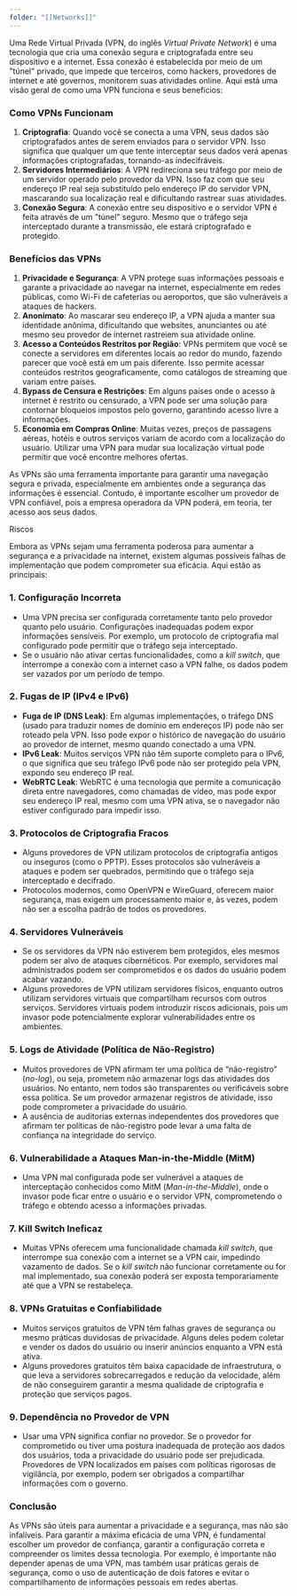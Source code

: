 ```yaml
---
folder: "[[Networks]]"
---
```

Uma Rede Virtual Privada (VPN, do inglês *Virtual Private Network*) é uma tecnologia que cria uma conexão segura e criptografada entre seu dispositivo e a internet. Essa conexão é estabelecida por meio de um "túnel" privado, que impede que terceiros, como hackers, provedores de internet e até governos, monitorem suas atividades online. Aqui está uma visão geral de como uma VPN funciona e seus benefícios:

### Como VPNs Funcionam

1. **Criptografia**: Quando você se conecta a uma VPN, seus dados são criptografados antes de serem enviados para o servidor VPN. Isso significa que qualquer um que tente interceptar seus dados verá apenas informações criptografadas, tornando-as indecifráveis.
2. **Servidores Intermediários**: A VPN redireciona seu tráfego por meio de um servidor operado pelo provedor da VPN. Isso faz com que seu endereço IP real seja substituído pelo endereço IP do servidor VPN, mascarando sua localização real e dificultando rastrear suas atividades.
3. **Conexão Segura**: A conexão entre seu dispositivo e o servidor VPN é feita através de um "túnel" seguro. Mesmo que o tráfego seja interceptado durante a transmissão, ele estará criptografado e protegido.

### Benefícios das VPNs

1. **Privacidade e Segurança**: A VPN protege suas informações pessoais e garante a privacidade ao navegar na internet, especialmente em redes públicas, como Wi-Fi de cafeterias ou aeroportos, que são vulneráveis a ataques de hackers.
2. **Anonimato**: Ao mascarar seu endereço IP, a VPN ajuda a manter sua identidade anônima, dificultando que websites, anunciantes ou até mesmo seu provedor de internet rastreiem sua atividade online.
3. **Acesso a Conteúdos Restritos por Região**: VPNs permitem que você se conecte a servidores em diferentes locais ao redor do mundo, fazendo parecer que você está em um país diferente. Isso permite acessar conteúdos restritos geograficamente, como catálogos de streaming que variam entre países.
4. **Bypass de Censura e Restrições**: Em alguns países onde o acesso à internet é restrito ou censurado, a VPN pode ser uma solução para contornar bloqueios impostos pelo governo, garantindo acesso livre a informações.
5. **Economia em Compras Online**: Muitas vezes, preços de passagens aéreas, hotéis e outros serviços variam de acordo com a localização do usuário. Utilizar uma VPN para mudar sua localização virtual pode permitir que você encontre melhores ofertas.

As VPNs são uma ferramenta importante para garantir uma navegação segura e privada, especialmente em ambientes onde a segurança das informações é essencial. Contudo, é importante escolher um provedor de VPN confiável, pois a empresa operadora da VPN poderá, em teoria, ter acesso aos seus dados.







Riscos



Embora as VPNs sejam uma ferramenta poderosa para aumentar a segurança e a privacidade na internet, existem algumas possíveis falhas de implementação que podem comprometer sua eficácia. Aqui estão as principais:

### 1. **Configuração Incorreta**

- Uma VPN precisa ser configurada corretamente tanto pelo provedor quanto pelo usuário. Configurações inadequadas podem expor informações sensíveis. Por exemplo, um protocolo de criptografia mal configurado pode permitir que o tráfego seja interceptado.
- Se o usuário não ativar certas funcionalidades, como a *kill switch*, que interrompe a conexão com a internet caso a VPN falhe, os dados podem ser vazados por um período de tempo.

### 2. **Fugas de IP (IPv4 e IPv6)**

- **Fuga de IP (DNS Leak)**: Em algumas implementações, o tráfego DNS (usado para traduzir nomes de domínio em endereços IP) pode não ser roteado pela VPN. Isso pode expor o histórico de navegação do usuário ao provedor de internet, mesmo quando conectado a uma VPN.
- **IPv6 Leak**: Muitos serviços VPN não têm suporte completo para o IPv6, o que significa que seu tráfego IPv6 pode não ser protegido pela VPN, expondo seu endereço IP real.
- **WebRTC Leak**: WebRTC é uma tecnologia que permite a comunicação direta entre navegadores, como chamadas de vídeo, mas pode expor seu endereço IP real, mesmo com uma VPN ativa, se o navegador não estiver configurado para impedir isso.

### 3. **Protocolos de Criptografia Fracos**

- Alguns provedores de VPN utilizam protocolos de criptografia antigos ou inseguros (como o PPTP). Esses protocolos são vulneráveis a ataques e podem ser quebrados, permitindo que o tráfego seja interceptado e decifrado.
- Protocolos modernos, como OpenVPN e WireGuard, oferecem maior segurança, mas exigem um processamento maior e, às vezes, podem não ser a escolha padrão de todos os provedores.

### 4. **Servidores Vulneráveis**

- Se os servidores da VPN não estiverem bem protegidos, eles mesmos podem ser alvo de ataques cibernéticos. Por exemplo, servidores mal administrados podem ser comprometidos e os dados do usuário podem acabar vazando.
- Alguns provedores de VPN utilizam servidores físicos, enquanto outros utilizam servidores virtuais que compartilham recursos com outros serviços. Servidores virtuais podem introduzir riscos adicionais, pois um invasor pode potencialmente explorar vulnerabilidades entre os ambientes.

### 5. **Logs de Atividade (Política de Não-Registro)**

- Muitos provedores de VPN afirmam ter uma política de “não-registro” (*no-log*), ou seja, prometem não armazenar logs das atividades dos usuários. No entanto, nem todos são transparentes ou verificáveis sobre essa política. Se um provedor armazenar registros de atividade, isso pode comprometer a privacidade do usuário.
- A ausência de auditorias externas independentes dos provedores que afirmam ter políticas de não-registro pode levar a uma falta de confiança na integridade do serviço.

### 6. **Vulnerabilidade a Ataques Man-in-the-Middle (MitM)**

- Uma VPN mal configurada pode ser vulnerável a ataques de interceptação conhecidos como MitM (*Man-in-the-Middle*), onde o invasor pode ficar entre o usuário e o servidor VPN, comprometendo o tráfego e obtendo acesso a informações privadas.

### 7. **Kill Switch Ineficaz**

- Muitas VPNs oferecem uma funcionalidade chamada *kill switch*, que interrompe sua conexão com a internet se a VPN cair, impedindo vazamento de dados. Se o *kill switch* não funcionar corretamente ou for mal implementado, sua conexão poderá ser exposta temporariamente até que a VPN se restabeleça.

### 8. **VPNs Gratuitas e Confiabilidade**

- Muitos serviços gratuitos de VPN têm falhas graves de segurança ou mesmo práticas duvidosas de privacidade. Alguns deles podem coletar e vender os dados do usuário ou inserir anúncios enquanto a VPN está ativa.
- Alguns provedores gratuitos têm baixa capacidade de infraestrutura, o que leva a servidores sobrecarregados e redução da velocidade, além de não conseguirem garantir a mesma qualidade de criptografia e proteção que serviços pagos.

### 9. **Dependência no Provedor de VPN**

- Usar uma VPN significa confiar no provedor. Se o provedor for comprometido ou tiver uma postura inadequada de proteção aos dados dos usuários, toda a privacidade do usuário pode ser prejudicada. Provedores de VPN localizados em países com políticas rigorosas de vigilância, por exemplo, podem ser obrigados a compartilhar informações com o governo.

### Conclusão

As VPNs são úteis para aumentar a privacidade e a segurança, mas não são infalíveis. Para garantir a máxima eficácia de uma VPN, é fundamental escolher um provedor de confiança, garantir a configuração correta e compreender os limites dessa tecnologia. Por exemplo, é importante não depender apenas de uma VPN, mas também usar práticas gerais de segurança, como o uso de autenticação de dois fatores e evitar o compartilhamento de informações pessoais em redes abertas.

